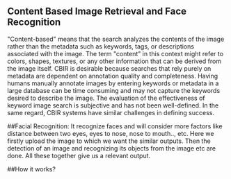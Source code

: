 ## Content Based Image Retrieval and Face Recognition
"Content-based" means that the search analyzes the contents of the image rather than the metadata such as keywords, tags, or descriptions associated with the image. The term "content" in this context might refer to colors, shapes, textures, or any other information that can be derived from the image itself. CBIR is desirable because searches that rely purely on metadata are dependent on annotation quality and completeness. Having humans manually annotate images by entering keywords or metadata in a large database can be time consuming and may not capture the keywords desired to describe the image. The evaluation of the effectiveness of keyword image search is subjective and has not been well-defined. In the same regard, CBIR systems have similar challenges in defining success. 

##Facial Recognition:
It recognize faces and will consider more factors like distance between two eyes, eyes to nose, nose to mouth.., etc. Here we firstly upload the image to which we want the similar outputs. Then the detection of an image and recognizing its objects from the image etc are done. All these together give us a relevant output.

##How it works?
